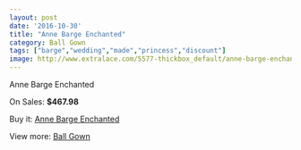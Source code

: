 ```yaml
---
layout: post
date: '2016-10-30'
title: "Anne Barge Enchanted"
category: Ball Gown
tags: ["barge","wedding","made","princess","discount"]
image: http://www.extralace.com/5577-thickbox_default/anne-barge-enchanted.jpg
---
```

Anne Barge Enchanted

On Sales: **$467.98**
<a href="https://www.extralace.com/ball-gown/2651-anne-barge-enchanted.html"><amp-img layout="responsive" width="600" height="600" src="//www.extralace.com/5577-thickbox_default/anne-barge-enchanted.jpg" alt="Anne Barge Enchanted 0" /></a>

Buy it: [Anne Barge Enchanted](https://www.extralace.com/ball-gown/2651-anne-barge-enchanted.html "Anne Barge Enchanted")

View more: [Ball Gown](https://www.extralace.com/3-ball-gown "Ball Gown")